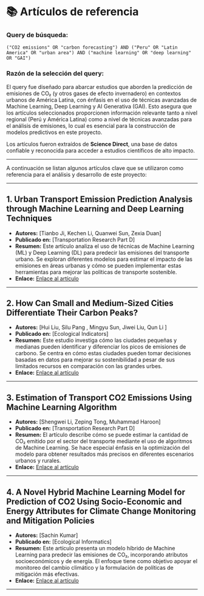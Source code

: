 # 📚 Artículos de referencia

### Query de búsqueda:

`("CO2 emissions" OR "carbon forecasting") AND ("Peru" OR "Latin America" OR "urban area") AND ("machine learning" OR "deep learning" OR "GAI")`

### Razón de la selección del query:
El query fue diseñado para abarcar estudios que aborden la predicción de emisiones de CO₂ (y otros gases de efecto invernadero) en contextos urbanos de América Latina, con énfasis en el uso de técnicas avanzadas de Machine Learning, Deep Learning y AI Generativa (GAI). Esto asegura que los artículos seleccionados proporcionen información relevante tanto a nivel regional (Perú y América Latina) como a nivel de técnicas avanzadas para el análisis de emisiones, lo cual es esencial para la construcción de modelos predictivos en este proyecto.

Los artículos fueron extraídos de **Science Direct**, una base de datos confiable y reconocida para acceder a estudios científicos de alto impacto.

---

A continuación se listan algunos artículos clave que se utilizaron como referencia para el análisis y desarrollo de este proyecto:

---

## 1. **Urban Transport Emission Prediction Analysis through Machine Learning and Deep Learning Techniques**

- **Autores:** [Tianbo Ji, Kechen Li, Quanwei Sun, Zexia Duan]
- **Publicado en:** [Transportation Research Part D]
- **Resumen:** Este artículo analiza el uso de técnicas de Machine Learning (ML) y Deep Learning (DL) para predecir las emisiones del transporte urbano. Se exploran diferentes modelos para estimar el impacto de las emisiones en áreas urbanas y cómo se pueden implementar estas herramientas para mejorar las políticas de transporte sostenible.
- **Enlace:** [Enlace al artículo](https://doi.org/10.1016/j.trd.2024.104389)
  
---

## 2. **How Can Small and Medium-Sized Cities Differentiate Their Carbon Peaks?**

- **Autores:** [Hui Liu, Silu Pang , Mingyu Sun, Jiwei Liu, Qun Li ]
- **Publicado en:** [Ecological Indicators]
- **Resumen:** Este estudio investiga cómo las ciudades pequeñas y medianas pueden identificar y diferenciar los picos de emisiones de carbono. Se centra en cómo estas ciudades pueden tomar decisiones basadas en datos para mejorar su sostenibilidad a pesar de sus limitados recursos en comparación con las grandes urbes.
- **Enlace:** [Enlace al artículo](https://doi.org/10.1016/j.ecolind.2023.111231)

---

## 3. **Estimation of Transport CO2 Emissions Using Machine Learning Algorithm**

- **Autores:** [Shengwei Li, Zeping Tong, Muhammad Haroon]
- **Publicado en:** [Transportation Research Part D]
- **Resumen:** El artículo describe cómo se puede estimar la cantidad de CO₂ emitido por el sector del transporte mediante el uso de algoritmos de Machine Learning. Se hace especial énfasis en la optimización del modelo para obtener resultados más precisos en diferentes escenarios urbanos y rurales.
- **Enlace:** [Enlace al artículo](https://doi.org/10.1016/j.trd.2024.104276)

---

## 4. **A Novel Hybrid Machine Learning Model for Prediction of CO2 Using Socio-Economic and Energy Attributes for Climate Change Monitoring and Mitigation Policies**

- **Autores:** [Sachin Kumar]
- **Publicado en:** [Ecological Informatics]
- **Resumen:** Este artículo presenta un modelo híbrido de Machine Learning para predecir las emisiones de CO₂, incorporando atributos socioeconómicos y de energía. El enfoque tiene como objetivo apoyar el monitoreo del cambio climático y la formulación de políticas de mitigación más efectivas.
- **Enlace:** [Enlace al artículo](https://doi.org/10.1016/j.ecoinf.2023.102253)

---
